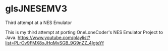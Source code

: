 # glsJNESEMV3
Third attempt at a NES Emulator

This is my third attempt at porting OneLoneCoder's NES Emulator Project to Java.
https://www.youtube.com/playlist?list=PLrOv9FMX8xJHqMvSGB_9G9nZZ_4IgteYf
